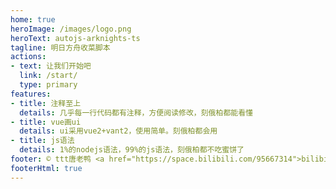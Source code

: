 ```yaml
---
home: true
heroImage: /images/logo.png
heroText: autojs-arknights-ts
tagline: 明日方舟收菜脚本
actions:
- text: 让我们开始吧
  link: /start/
  type: primary
features:
- title: 注释至上
  details: 几乎每一行代码都有注释，方便阅读修改，刻俄柏都能看懂
- title: vue画ui
  details: ui采用vue2+vant2，使用简单。刻俄柏都会用
- title: js语法
  details: 1%的nodejs语法，99%的js语法，刻俄柏都不吃蜜饼了
footer: © ttt唐老鸭 <a href="https://space.bilibili.com/95667314">bilibili</a> | <a href="https://www.douyin.com/user/MS4wLjABAAAAVaIKYLt5SGqOtvh-Sd6n8LZowfI8mB49xePkGsGq8P59Rwon9LeRGifG8LfBqu4p">抖音</a>
footerHtml: true
---
```

<div style="display: flex;justify-content: center;flex-direction: column;align-items: center">
 <Mimg src="introduce/1.gif" width="700"/>
  <Mimg src="introduce/2.gif" width="700"/>
</div>
